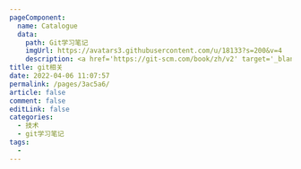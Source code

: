```yaml
---
pageComponent:
  name: Catalogue
  data:
    path: Git学习笔记
    imgUrl: https://avatars3.githubusercontent.com/u/18133?s=200&v=4
    description: <a href='https://git-scm.com/book/zh/v2' target='_blank'>Git官网文档</a>的学习笔记，以官方文档为准。
title: git相关
date: 2022-04-06 11:07:57
permalink: /pages/3ac5a6/
article: false
comment: false
editLink: false
categories:
  - 技术
  - git学习笔记
tags:
  - 
---
```

